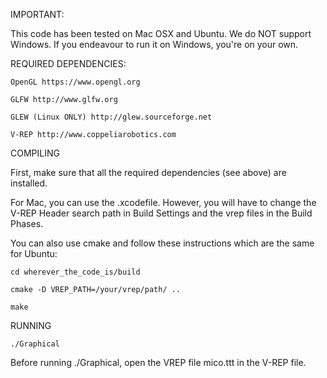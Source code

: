 IMPORTANT:

This code has been tested on Mac OSX and Ubuntu. We do NOT support Windows. If you endeavour to run it on Windows, you're on your own.

REQUIRED DEPENDENCIES:
   
    OpenGL https://www.opengl.org
   
    GLFW http://www.glfw.org
   
    GLEW (Linux ONLY) http://glew.sourceforge.net
   
    V-REP http://www.coppeliarobotics.com

COMPILING

First, make sure that all the required dependencies (see above) are installed.

For Mac, you can use the .xcodefile. However, you will have to change the V-REP Header search path in Build Settings and the vrep files in the Build Phases.

You can also use cmake and follow these instructions which are the same for Ubuntu:

    cd wherever_the_code_is/build

    cmake -D VREP_PATH=/your/vrep/path/ ..

    make
    
RUNNING

    ./Graphical

Before running ./Graphical, open the VREP file mico.ttt in the V-REP file.
